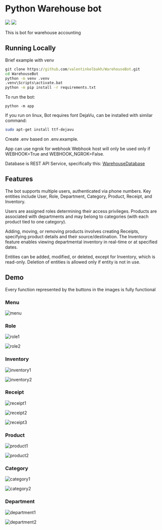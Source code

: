 # Python Warehouse bot

![](https://img.shields.io/badge/python-v3.10-informational) ![](https://img.shields.io/badge/aiogram-v2.25.1-informational)

This is bot for warehouse accounting

## Running Locally

Brief example with venv

```cmd
git clone https://github.com/valentinkelbakh/WarehouseBot.git
cd WarehouseBot
python -m venv .venv
.venv\Scripts\activate.bat
python -m pip install -r requirements.txt
```

To run the bot:

```
python -m app
```

If you run on linux, Bot requires font DejaVu, can be installed with similar command:

```bash
sudo apt-get install ttf-dejavu
```

Create .env based on .env.example.

App can use ngrok for webhook
Webhook host will only be used only if WEBHOOK=True and WEBHOOK_NGROK=False.

Database is REST API Service, specifically this:
[WarehouseDatabase](https://github.com/valentinkelbakh/WarehouseDatabase "WarehouseDatabase")

## Features

The bot supports multiple users, authenticated via phone numbers. Key entities include User, Role, Department, Category, Product, Receipt, and Inventory.

Users are assigned roles determining their access privileges. Products are associated with departments and may belong to categories (with each product tied to one category).

Adding, moving, or removing products involves creating Receipts, specifying product details and their source/destination. The Inventory feature enables viewing departmental inventory in real-time or at specified dates.

Entities can be added, modified, or deleted, except for Inventory, which is read-only. Deletion of entities is allowed only if entity is not in use.

## Demo

Every function represented by the buttons in the images is fully functional

### Menu

![menu](https://github.com/valentinkelbakh/WarehouseBot/assets/114210745/1ecc12f1-2788-4c9e-8434-27082ee014fb)

### Role

![role1](https://github.com/valentinkelbakh/WarehouseBot/assets/114210745/f28e6785-ee5f-4146-830f-b6ee69475ed6)

![role2](https://github.com/valentinkelbakh/WarehouseBot/assets/114210745/babdc974-15ac-47c9-9b7e-41711e917b4f)

### Inventory

![inventory1](https://github.com/valentinkelbakh/WarehouseBot/assets/114210745/e38ca2d9-3f2f-4be2-9959-b21f98a33a32)

![inventory2](https://github.com/valentinkelbakh/WarehouseBot/assets/114210745/562cb119-575a-4b22-a7b9-17ce45cfc77a)

### Receipt

![receipt1](https://github.com/valentinkelbakh/WarehouseBot/assets/114210745/b312217e-c5f1-4dd7-93a7-1cb1dbd462a9)

![receipt2](https://github.com/valentinkelbakh/WarehouseBot/assets/114210745/494204c4-549b-45fb-8695-85ab8615a037)

![receipt3](https://github.com/valentinkelbakh/WarehouseBot/assets/114210745/6c65a47f-372f-473e-8e31-56365e3f4459)

### Product

![product1](https://github.com/valentinkelbakh/WarehouseBot/assets/114210745/bbb18dbd-1c7f-4ef8-a6cc-8f3ab58beb8a)

![product2](https://github.com/valentinkelbakh/WarehouseBot/assets/114210745/d2f60c64-2ab0-4984-a646-5bf3bc4cd845)

### Category

![category1](https://github.com/valentinkelbakh/WarehouseBot/assets/114210745/cda4ac96-8c00-4aa6-86a1-5903b1a56e9a)

![category2](https://github.com/valentinkelbakh/WarehouseBot/assets/114210745/308f9eee-41cb-4bb7-8922-3fc1e05beb74)

### Department

![department1](https://github.com/valentinkelbakh/WarehouseBot/assets/114210745/75ef9b51-28cd-47e9-876b-1f09b2db33a7)

![department2](https://github.com/valentinkelbakh/WarehouseBot/assets/114210745/a1c00bf0-bde7-443d-ae96-9669755cff55)
